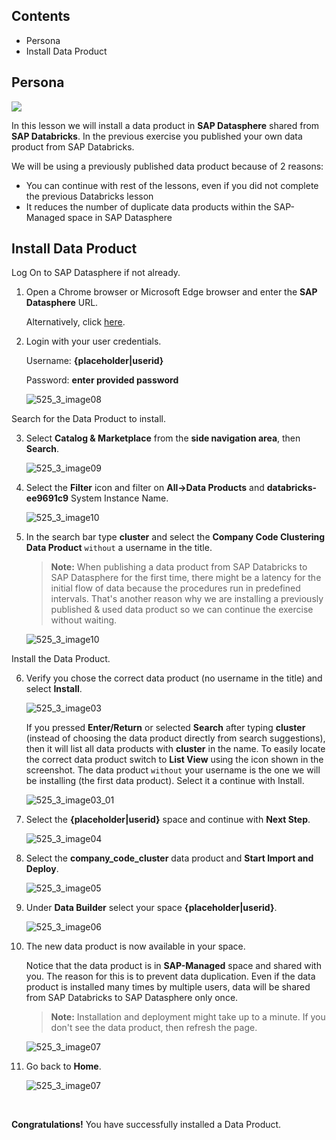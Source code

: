 ## Contents
  - Persona
  - Install Data Product

## Persona 

![](../500_BDC_Personas/Images/Data_Analyst_John_Smith.png)

In this lesson we will install a data product in **SAP Datasphere** shared from **SAP Databricks**. In the previous exercise you published your own data product from SAP Databricks. 

We will be using a previously published data product because of 2 reasons:
-   You can continue with rest of the lessons, even if you did not complete the previous Databricks lesson
-   It reduces the number of duplicate data products within the SAP-Managed space in SAP Datasphere

<!-- ["","",""] -->

## Install Data Product

Log On to SAP Datasphere if not already.

1. Open a Chrome browser or Microsoft Edge browser and enter the **SAP Datasphere** URL.
   
   Alternatively, click <a href="{link|dwc}" target="_blank">here</a>.
   
    <!-- Access **SAP Datasphere** using the link in **SAP Business Data Cloud** under **System Landscape** in the **Basic Trial BDC** formation. 
    ![525_3_image01](./Images/525_3_image01.png)-->

2. Login with your user credentials. 
   
   Username: **{placeholder|userid}**

    Password: **enter provided password**

   ![525_3_image08](./Images/525_3_image08.png)

<!-- ["","",""] -->

Search for the Data Product to install.

3. Select **Catalog & Marketplace** from the **side navigation area**, then **Search**.
   
   ![525_3_image09](./Images/525_3_image09.png)

4. Select the **Filter** icon and filter on **All->Data Products** and **databricks-ee9691c9** System Instance Name.
   
    ![525_3_image10](./Images/525_3_image10.png)

5. In the search bar type **cluster** and select the **Company Code Clustering Data Product** `without` a username in the title.
   
    > **Note:** When publishing a data product from SAP Databricks to SAP Datasphere for the first time, there might be a latency for the initial flow of data because the procedures run in predefined intervals. That's another reason why we are installing a previously published & used data product so we can continue the exercise without waiting.

    <!--- ![525_3_image02](./Images/525_3_image02.png) --->

    ![525_3_image10](./Images/525_3_image11.png)

<!-- ["","",""] -->

Install the Data Product.

6. Verify you chose the correct data product (no username in the title) and select **Install**.

    ![525_3_image03](./Images/525_3_image03.png)

    If you pressed **Enter/Return** or selected **Search** after typing **cluster** (instead of choosing the data product directly from search suggestions), then it will list all data products with **cluster** in the name. To easily locate the correct data product switch to **List View** using the icon shown in the screenshot. The data product `without` your username is the one we will be installing (the first data product). Select it a continue with Install.

    ![525_3_image03_01](./Images/525_3_image03_01.png)

7. Select the **{placeholder|userid}** space and continue with **Next Step**.

    ![525_3_image04](./Images/525_3_image04.png)

8. Select the **company_code_cluster** data product and **Start Import and Deploy**.

    ![525_3_image05](./Images/525_3_image05.png)

9.  Under **Data Builder** select your space **{placeholder|userid}**.

    ![525_3_image06](./Images/525_3_image06.png)

10. The new data product is now available in your space. 
    
    Notice that the data product is in **SAP-Managed** space and shared with you. The reason for this is to prevent data duplication. Even if the data product is installed many times by multiple users, data will be shared from SAP Databricks to SAP Datasphere only once.

    > **Note:** Installation and deployment might take up to a minute. If you don't see the data product, then refresh the page.

    ![525_3_image07](./Images/525_3_image07.png)

11. Go back to **Home**.

    ![525_3_image07](./Images/525_3_image12.png)

<!-- ["","",""] -->

<br/>

**Congratulations!** You have successfully installed a Data Product.

<br/>